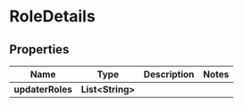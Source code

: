 

# RoleDetails


## Properties

| Name | Type | Description | Notes |
|------------ | ------------- | ------------- | -------------|
|**updaterRoles** | **List&lt;String&gt;** |  |  |



